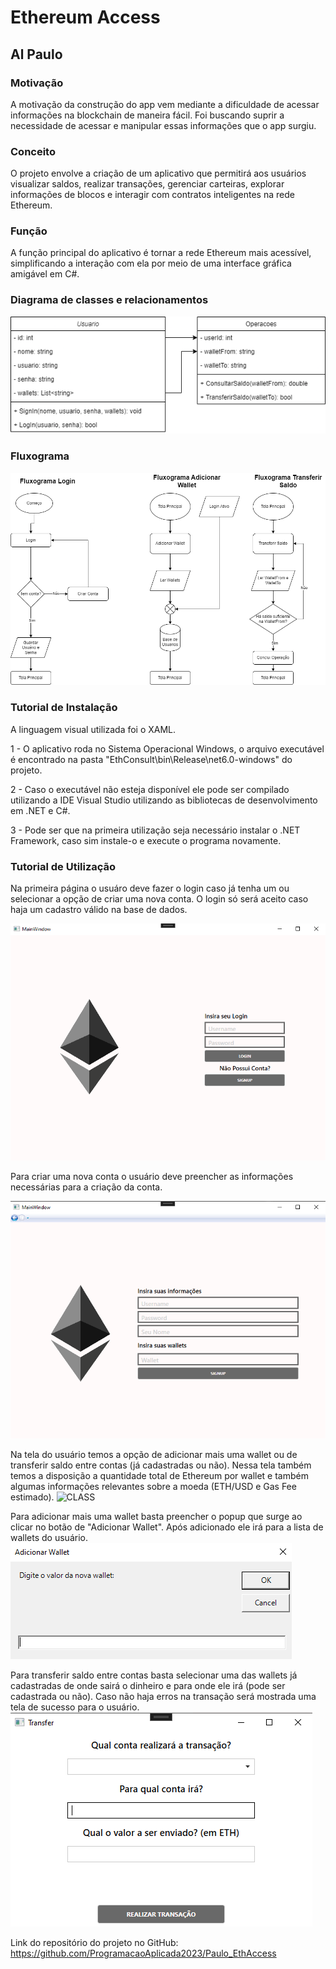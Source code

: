 # Ethereum Access
## Al Paulo

### Motivação
A motivação da construção do app vem mediante a dificuldade de acessar informações na blockchain de maneira fácil.
Foi buscando suprir a necessidade de acessar e manipular essas informações que o app surgiu.

### Conceito
O projeto envolve a criação de um aplicativo que permitirá aos usuários visualizar saldos, realizar transações, gerenciar carteiras, explorar informações de blocos e interagir com contratos inteligentes na rede Ethereum.

### Função
A função principal do aplicativo é tornar a rede Ethereum mais acessível, simplificando a interação com ela por meio de uma interface gráfica amigável em C#.

### Diagrama de classes e relacionamentos
![CLASS](DiagramaFluxograma/DiagramaClasses.png)

### Fluxograma
![CLASS](DiagramaFluxograma/Fluxograma.png)

### Tutorial de Instalação

A linguagem visual utilizada foi o XAML.

1 - O aplicativo roda no Sistema Operacional Windows, o arquivo executável é encontrado na pasta "EthConsult\bin\Release\net6.0-windows" do projeto.

2 - Caso o executável não esteja disponível ele pode ser compilado utilizando a IDE Visual Studio utilizando as bibliotecas de desenvolvimento em .NET e C#. 

3 - Pode ser que na primeira utilização seja necessário instalar o .NET Framework, caso sim instale-o e execute o programa novamente.

### Tutorial de Utilização
Na primeira página o usuáro deve fazer o login caso já tenha um ou selecionar a opção de criar uma nova conta.
O login só será aceito caso haja um cadastro válido na base de dados.

![CLASS](Tutorial/Login.png)

Para criar uma nova conta o usuário deve preencher as informações necessárias para a criação da conta.

![CLASS](Tutorial/Cadastro.png)

Na tela do usuário temos a opção de adicionar mais uma wallet ou de transferir saldo entre contas (já cadastradas ou não).
Nessa tela também temos a disposição a quantidade total de Ethereum por wallet e também algumas informações relevantes sobre a moeda (ETH/USD e Gas Fee estimado).
![CLASS](Tutorial/loginPage.png)

Para adicionar mais uma wallet basta preencher o popup que surge ao clicar no botão de "Adicionar Wallet".
Após adicionado ele irá para a lista de wallets do usuário.
![CLASS](Tutorial/addWallet.png)

Para transferir saldo entre contas basta selecionar uma das wallets já cadastradas de onde sairá o dinheiro e para onde ele irá (pode ser cadastrada ou não).
Caso não haja erros na transação será mostrada uma tela de sucesso para o usuário.
![CLASS](Tutorial/transferPage.png)

Link do repositório do projeto no GitHub: https://github.com/ProgramacaoAplicada2023/Paulo_EthAccess
